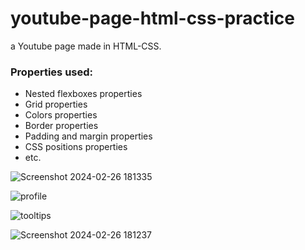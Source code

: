 # youtube-page-html-css-practice
 a Youtube page made in HTML-CSS.

 ### Properties used: 
 - Nested flexboxes properties
 - Grid properties
 - Colors properties
 - Border properties
 - Padding and margin properties
 - CSS positions properties
 - etc.
 
![Screenshot 2024-02-26 181335](https://github.com/ayaalshouha/youtube-page-html-css-practice/assets/129595827/b6f3f44e-7ecb-4e36-a004-05a4998b64b3)



![profile](https://github.com/ayaalshouha/youtube-page-html-css-practice/assets/129595827/9d080169-b934-40c0-9676-8f52d69a215e)



![tooltips](https://github.com/ayaalshouha/youtube-page-html-css-practice/assets/129595827/a013a713-a377-48a0-b6ac-5920a122a838)




 ![Screenshot 2024-02-26 181237](https://github.com/ayaalshouha/youtube-page-html-css-practice/assets/129595827/28a1be52-1260-4b0c-a7dc-13c32fad6778)

